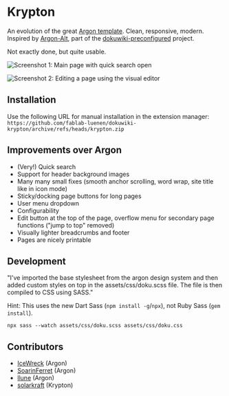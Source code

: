 # Krypton

An evolution of the great [Argon template](https://github.com/IceWreck/Argon-Dokuwiki-Template). Clean, responsive, modern. Inspired by [Argon-Alt](https://github.com/jlysd/Argon-Dokuwiki-Template), part of the [dokuwiki-preconfigured](https://github.com/fablab-luenen/dokuwiki-preconfigured/) project. 

Not exactly done, but quite usable. 

![Screenshot 1: Main page with quick search open](https://i.imgur.com/HvCnAFC.png)

![Screenshot 2: Editing a page using the visual editor](https://i.imgur.com/mmVrJkL.png)

## Installation
Use the following URL for manual installation in the extension manager: `https://github.com/fablab-luenen/dokuwiki-krypton/archive/refs/heads/krypton.zip`

## Improvements over Argon

- (Very!) Quick search
- Support for header background images
- Many many small fixes (smooth anchor scrolling, word wrap, site title like in icon mode)
- Sticky/docking page buttons for long pages
- User menu dropdown
- Configurability
- Edit button at the top of the page, overflow menu for secondary page functions ("jump to top" removed)
- Visually lighter breadcrumbs and footer
- Pages are nicely printable

## Development
"I've imported the base stylesheet from the argon design system and then added custom styles on top in the assets/css/doku.scss file. The file is then compiled to CSS using SASS."

Hint: This uses the new Dart Sass (`npm install -g`/`npx`), not Ruby Sass (`gem install`). 

```
npx sass --watch assets/css/doku.scss assets/css/doku.css
```

## Contributors

- [IceWreck](https://github.com/IceWreck) (Argon)
- [SoarinFerret](https://github.com/SoarinFerret) (Argon)
- [llune](https://github.com/llune) (Argon)
- [solarkraft](https://github.com/solarkraft) (Krypton)
